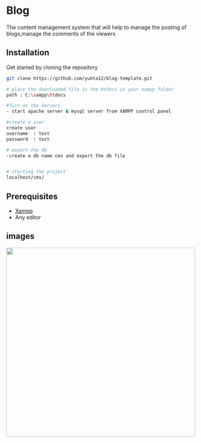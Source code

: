# Blog 

The content management system that will help to manage the posting of blogs,manage the comments of the viewers
## Installation

Get started by cloning the repository

```bash
git clone https://github.com/yukta12/blog-template.git

# place the downloaded file in the Htdocs in your xampp folder
path : C:\xampp\htdocs

#Turn on the Servers
- start apache server & mysql server from XAMPP control panel

#create a user
create user
username  : test
password  : test

# export the db 
-create a db name cms and export the db file


# starting the project
localhost/cms/ 

```

## Prerequisites

- [Xampp](https://www.apachefriends.org/download.html)
- Any editor




## images
<img src="http://www.yuktapeswani.tk/images/blog.PNG" width="500">
